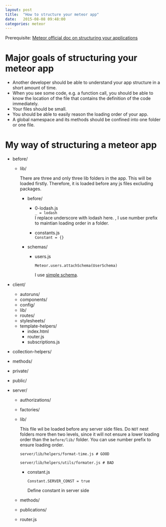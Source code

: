 ```yaml
---
layout: post
title:  "How to structure your meteor app"
date:   2015-08-08 09:48:00
categories: meteor
---
```


Prerequisite: [Meteor official doc on structuring your applications][doc]

# Major goals of structuring your meteor app
- Another developer should be able to understand your app structure in a
  short amount of time.
- When you see some code, e.g. a function call, you should be able to know the
  location of the file that contains the definition of the code immediately.
- Your files should be small.
- You should be able to easily reason the loading order of your app.
- A global namespace and its methods should be confined into one folder or one
  file.

# My way of structuring a meteor app
- before/
  - lib/

    There are three and only three lib folders in the app. This will be loaded
    firstly. Therefore, it is loaded before any js files excluding packages.

    - before/
      - 0-lodash.js  
        ```_ = lodash```  
        I replace underscore with lodash here. , I use number
        prefix to maintian loading order in a folder.

      - constants.js  
        ```Constant = {}```  

    - schemas/
      - users.js

        ```Meteor.users.attachSchema(UserSchema)```

        I use [simple schema][simple-schema].

- client/
  - autoruns/
  - components/
  - config/
  - lib/
  - routes/
  - stylesheets/
  - template-helpers/
    - index.html
    - router.js
    - subscriptions.js
- collection-helpers/
- methods/
- private/
- public/
- server/
  - authorizations/
  - factories/
  - lib/

    This file wil be loaded before any server side files. Do `NOT` nest folders
    more then two levels, since it will not ensure a lower loading order than
    the ```before/lib/``` folder. You can use number prefix to ensure loading
    order.

    ```server/lib/helpers/format-time.js # GOOD```

    ```server/lib/helpers/utils/formater.js # BAD```

    - constant.js

      ```Constant.SERVER_CONST = true```

      Define constant in server side

  - methods/
  - publications/
  - router.js

[doc]: http://docs.meteor.com/#/full/structuringyourapp
[simple-schema]: https://github.com/aldeed/meteor-simple-schema
